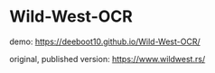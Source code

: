 # Wild-West-OCR

demo: https://deeboot10.github.io/Wild-West-OCR/ 

original, published version: https://www.wildwest.rs/
